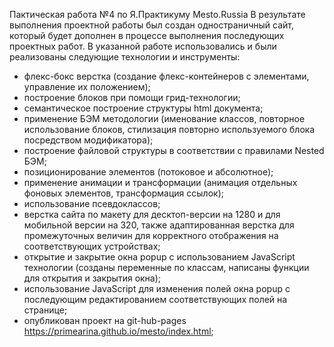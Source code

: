 Пактическая работа №4 по Я.Практикуму Mesto.Russia
В результате выполнения проектной работы был создан одностраничный сайт, который будет дополнен в процессе
выполнения последующих проектных работ.
В указанной работе использовались и были реализованы следующие технологии и инструменты:
- флекс-бокс верстка (создание флекс-контейнеров с элементами, управление их положением);
- построение блоков при помощи грид-технологии;
- семантическое построение структуры html документа;
- применение БЭМ методологии (именование классов, повторное использование блоков, стилизация повторно используемого блока посредством модификатора);
- построение файловой структуры в соответствии с правилами Nested БЭМ;
- позиционирование элементов (потоковое и абсолютное);
- применение анимации и трансформации (анимация отдельных фоновых элементов, трансформация ссылок);
- использование псевдоклассов;
- верстка сайта по макету для десктоп-версии на 1280 и для мобильной версии на 320, также адаптированная верстка для промежуточных величин для корректного отображения на соответствующих устройствах;
- открытие и закрытие окна popup с использованием JavaScript технологии (созданы переменные по классам,
написаны функции для открытия и закрытия окна);
- использование JavaScript для изменения полей окна popup с последующим редактированием соответствующих полей на странице;
- опубликован проект на git-hub-pages  https://primearina.github.io/mesto/index.html;
